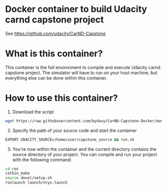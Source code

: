 # Docker container to build Udacity carnd capstone project

See https://github.com/udacity/CarND-Capstone

# What is this container?
This container is the full environment to compile and execute Udacity carnd capstone project.
The simulator will have to run on your host machine, but everything else can be done within this container.

# How to use this container?
1. Download the script
```bash
wget https://raw.githubusercontent.com/bydavy/CarND-Capstone-Docker/master/run.sh
```
2. Specify the path of your source code and start the container
```bash
EXPORT UDACITY_SOURCE=/home/user/capstone_source && run.sh
```
3. You're now within the container and the current directory contains the source directory of your project. You can compile and run your project with the following command:
```bash
cd ros
catkin_make
source devel/setup.sh
roslaunch launch/styx.launch
```
